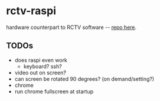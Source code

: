 # rctv-raspi

hardware counterpart to RCTV software -- [repo here](https://github.com/gregsadetsky/recurselevision/).

## TODOs

- does raspi even work
  - keyboard? ssh?
- video out on screen?
- can screen be rotated 90 degrees? (on demand/setting?)
- chrome
- run chrome fullscreen at startup
